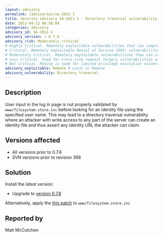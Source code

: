 ```yaml
---
layout: advisory
permalink: /advisories/sa-2011-1
title: Security advisory SA-2011-1 - Directory traversal vulnerability
date: 2011-04-12 06:58:04
categories: advisory
advisory_id: SA-2011-1
advisory_version: < 0.7.6
advisory_risk: Moderately critical
# Highly Critical. Remotely exploitable vulnerabilities that can compromise the system. Interaction is not normally required for this exploit to be successful. Exploits have occurred to systems. Includes: Local file inclusion on Windows, Impersonation, privilege escalation
# Critical. Remotely exploitable Denial of Service (DOS) vulnerabilities that can compromise the system but do require user interaction. Vulnerabilities that allow may allow anonymous users (i.e. users not registered at the site) to log in as a site user or take administrative actions. Interaction (such as an administrator viewing a particular page) may be required for this exploit to be successful, or in cases where interaction is not required (such as CSRF) the exploit causes only minor damage. Includes: OpenID impersonation, SQL injection
# Moderately Critical. Remotely exploitable vulnerabilities than can compromise the system. Interaction (such as an administrator viewing a particular page) is required for this exploit to be successful. Exploits have not yet occurred on systems when vulnerability was disclosed. The exploit requires the user to be registered at the site and have some non-default permission, such as creating content. Includes: Cross Site Scripting, Access bypass
# Less Critical. Used for cross-site request forgery vulnerabilities as well as privilege escalation vulnerabilities which require complex chains of events. This rating also includes vulnerabilities which might expose sensitive data to local users. Includes: Session fixation, Cross site request forgery
# Not Critical. Rating is used for limited privilege escalation vulnerabilities and locally Denial of Service (DOS) vulnerabilities. Include: Access bypass
advisory_exploitable: Remote # Local or Remote 
advisory_vulnerability: Directory traversal
---
```


## Description

User input in the log in page is not properly validated by `www/filesystem.store.inc` before looking for an identity file using the specified user name.  This may lead to a directory traversal vulnerability where an attacker with write access to any part of the server can create an identity file and thus assert any identity URL the attacker can claim.

## Versions affected

 * All versions prior to 0.7.6
 * SVN versions prior to revision 368

## Solution

Install the latest version:

 * Upgrade to [version 0.7.6](/download)

Alternatively, apply the [this patch](https://sourceforge.net/apps/trac/simpleid/raw-attachment/ticket/70/filesystem.store.inc.patch) to `www/filesystem.store.inc`

## Reported by

Matt McCutchen